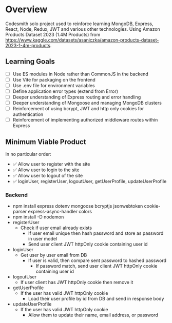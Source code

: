 # Overview

Codesmith solo project used to reinforce learning MongoDB, Express, React, Node, Redux, JWT and various other technologies. Using Amazon Products Dataset 2023 (1.4M Products) from https://www.kaggle.com/datasets/asaniczka/amazon-products-dataset-2023-1-4m-products.

## Learning Goals

- [ ] Use ES modules in Node rather than CommonJS in the backend
- [ ] Use Vite for packaging on the frontend
- [ ] Use .env file for environment variables
- [ ] Define application error types (extend from Error)
- [ ] Deeper understanding of Express routing and error handling
- [ ] Deeper understanding of Mongoose and managing MongoDB clusters
- [ ] Reinforcement of using bcrypt, JWT and http only cookies for authentication
- [ ] Reinforcement of implementing authorized middleware routes within Express

## Minimum Viable Product

In no particular order:

- ✅ Allow user to register with the site
- ✅ Allow user to login to the site
- ✅ Allow user to logout of the site
- ✅ loginUser, registerUser, logoutUser, getUserProfile, updateUserProfile

### Backend

- npm install express dotenv mongoose bcryptjs jsonwebtoken cookie-parser express-async-handler colors
- npm install -D nodemon
- registerUser
  - Check if user email already exists
    - If user email unique then hash password and store as password in user model
    - Send user client JWT httpOnly cookie containing user id
- loginUser
  - Get user by user email from DB
    - If user is valid, then compare sent password to hashed password
      - If password match, send user client JWT httpOnly cookie containing user id
- logoutUser
  - If user client has JWT httpOnly cookie then remove it
- getUserProfile
  - If the user has valid JWT httpOnly cookie
    - Load their user profile by id from DB and send in response body
- updateUserProfile
  - If the user has valid JWT httpOnly cookie
    - Allow them to update their name, email address, or password
